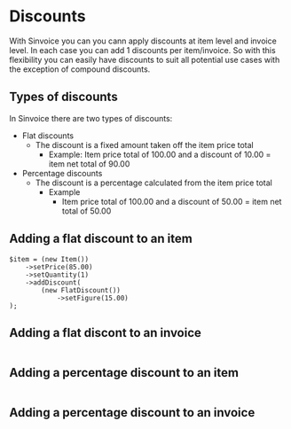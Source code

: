 # Discounts 

With Sinvoice you can you cann apply discounts at item level and invoice level. In each case you can add 1 discounts per item/invoice. So with this flexibility you can easily have discounts to suit all potential use cases with the exception of compound discounts.

## Types of discounts
In Sinvoice there are two types of discounts:
* Flat discounts
    * The discount is a fixed amount taken off the item price total
        * Example:
            Item price total of 100.00 and a discount of 10.00 = item net total of 90.00
* Percentage discounts
    * The discount is a percentage calculated from the item price total
        * Example
            * Item price total of 100.00 and a discount of 50.00 = item net total of 50.00

## Adding a flat discount to an item
```
$item = (new Item())
    ->setPrice(85.00)
    ->setQuantity(1)
    ->addDiscount(
        (new FlatDiscount())
            ->setFigure(15.00)
);
```

## Adding a flat discont to an invoice
```
```

## Adding a percentage discount to an item
```
```

## Adding a percentage discount to an invoice
```
```